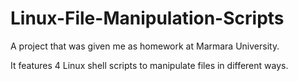 # Linux-File-Manipulation-Scripts
A project that was given me as homework at Marmara University.

It features 4 Linux shell scripts to manipulate files in different ways.
